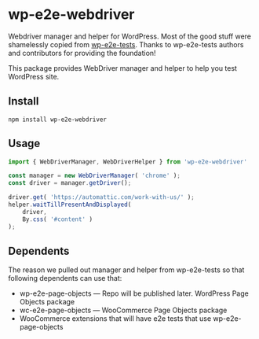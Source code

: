 wp-e2e-webdriver
================

Webdriver manager and helper for WordPress. Most of the good stuff were shamelessly
copied from [wp-e2e-tests](https://github.com/Automattic/wp-e2e-tests). Thanks to
wp-e2e-tests authors and contributors for providing the foundation!

This package provides WebDriver manager and helper to help you test WordPress
site.

## Install

```
npm install wp-e2e-webdriver
```

## Usage

~~~js
import { WebDriverManager, WebDriverHelper } from 'wp-e2e-webdriver'

const manager = new WebDriverManager( 'chrome' );
const driver = manager.getDriver();

driver.get( 'https://automattic.com/work-with-us/' );
helper.waitTillPresentAndDisplayed(
	driver,
	By.css( '#content' )
);
~~~

## Dependents

The reason we pulled out manager and helper from wp-e2e-tests so that following
dependents can use that:

* wp-e2e-page-objects &mdash; Repo will be published later. WordPress Page Objects
  package
* wc-e2e-page-objects &mdash; WooCommerce Page Objects package
* WooCommerce extensions that will have e2e tests that use wp-e2e-page-objects
